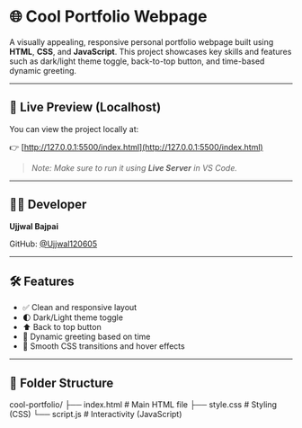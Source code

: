 # 🌐 Cool Portfolio Webpage

A visually appealing, responsive personal portfolio webpage built using **HTML**, **CSS**, and **JavaScript**. This project showcases key skills and features such as dark/light theme toggle, back-to-top button, and time-based dynamic greeting.

---

## 🚀 Live Preview (Localhost)

You can view the project locally at:

👉 [http://127.0.0.1:5500/index.html](http://127.0.0.1:5500/index.html)

> _Note: Make sure to run it using **Live Server** in VS Code._

---

## 👨‍💻 Developer

**Ujjwal Bajpai**

GitHub: [@Ujjwal120605](https://github.com/Ujjwal120605)

---

## 🛠️ Features

- ✅ Clean and responsive layout
- 🌓 Dark/Light theme toggle
- ⬆️ Back to top button
- 👋 Dynamic greeting based on time
- 🎨 Smooth CSS transitions and hover effects

---

## 📁 Folder Structure
cool-portfolio/
├── index.html # Main HTML file
├── style.css # Styling (CSS)
└── script.js # Interactivity (JavaScript)


